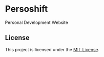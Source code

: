 # Persoshift
Personal Development Website

## License

This project is licensed under the [MIT License](LICENSE).
